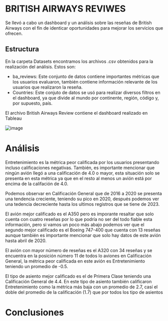 # BRITISH AIRWAYS REVIWES 
Se llevó a cabo un dashboard y un análisis sobre las reseñas de British Airways con el fin de identicar oportunidades para mejorar 
los servicios que ofrecen. 

## Estructura 
En la carpeta Datasets encontramos los archivos .csv obtenidos para la realización del análisis. Estos son:
- ba_reviews: Este conjunto de datos contiene importantes métricas que los usuarios evaluaron, también contiene información
  relevante de los usuarios que realizaron la reseña.
- Countries: Este conjuto de datos se usó para realizar diversos filtros en el dashboard, ya que divide al mundo por continente,
  región, código y, por supuesto, país.

El archivo British Airways Review contiene el dashboard realizado en Tableau

![image](https://github.com/user-attachments/assets/b56e71ae-dbb2-4bcb-820f-2d839ce785f3)


# Análisis
Entretenimiento es la métrica peor calificada por los usuarios presentando incluso calificaciones negativas. También, es 
importante mencionar que ningún avión llegó a una calificación de 4.0 o mayor, esta situación solo se presenta en esta métrica
ya que en el resto al menos un avión está por encima de la califación de 4.0.

Podemos observar en Calificación General que de 2016 a 2020 se presenta una tendencia creciente, teniendo su pico en 2020, después 
podemos ver una tedencia decreciente hasta los ultimos registros que se tiene de 2023.

El avión mejor calificado es el A350 pero es imporante resaltar que solo cuenta con cuatro reseñas por lo que podría no ser del 
todo fiable esta información, pero si vamos un poco más abajo podemos ver que el segundo mejor calificado es el Boeing 747-400
que cuenta con 13 reseñas aunque también es importante mencionar que solo hay datos de este avión hasta abril de 2020.

El avión con mayor número de reseñas es el A320 con 34 reseñas y se encuentra en la posición número 11 de todos lo aviones en 
Calificación General, la métrica peor calificada en este avión es Entretenimiento teniendo un promedio de -0.5.

El tipo de asiento mejor calificado es el de Primera Clase teniendo una Calificación General de 4.4. En este tipo de asiento 
también calificaron Entretenimiento como la métrica más baja con un promedio de 2.7, casí el doble del promedio de la calificación (1.7)
que por todos los tipo de asientos

# Conclusiones
